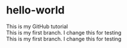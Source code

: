 # hello-world
This is my GitHub tutorial \
This is my first branch. I change this for testing\
This is my first branch. I change this for testing
